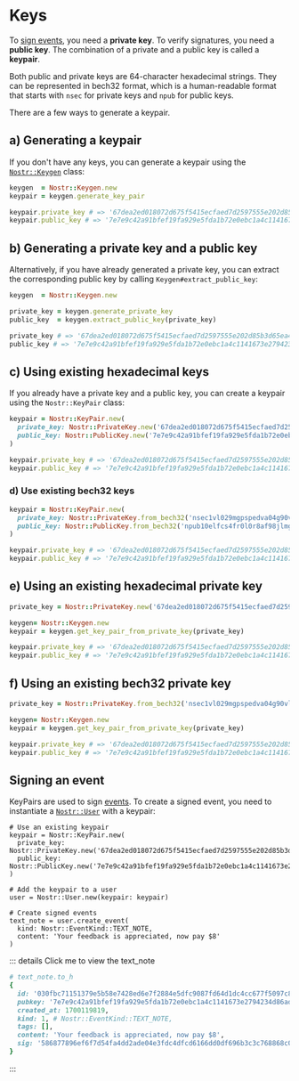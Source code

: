 # Keys

To [sign events](#signing-an-event), you need a **private key**. To verify signatures, you need a **public key**. The combination of a
private and a public key is called a **keypair**.

Both public and private keys are 64-character hexadecimal strings. They can be represented in bech32 format,
which is a human-readable format that starts with `nsec` for private keys and `npub` for public keys.

There are a few ways to generate a keypair.

## a) Generating a keypair

If you don't have any keys, you can generate a keypair using the
[`Nostr::Keygen`](https://www.rubydoc.info/gems/nostr/Nostr/Keygen) class:

```ruby
keygen  = Nostr::Keygen.new
keypair = keygen.generate_key_pair

keypair.private_key # => '67dea2ed018072d675f5415ecfaed7d2597555e202d85b3d65ea4e58d2d92ffa'
keypair.public_key # => '7e7e9c42a91bfef19fa929e5fda1b72e0ebc1a4c1141673e2794234d86addf4e'
```

## b) Generating a private key and a public key

Alternatively, if you have already generated a private key, you can extract the corresponding public key by calling
`Keygen#extract_public_key`:

```ruby
keygen  = Nostr::Keygen.new

private_key = keygen.generate_private_key
public_key  = keygen.extract_public_key(private_key)

private_key # => '67dea2ed018072d675f5415ecfaed7d2597555e202d85b3d65ea4e58d2d92ffa'
public_key # => '7e7e9c42a91bfef19fa929e5fda1b72e0ebc1a4c1141673e2794234d86addf4e'
```

## c) Using existing hexadecimal keys

If you already have a private key and a public key, you can create a keypair using the `Nostr::KeyPair` class:

```ruby
keypair = Nostr::KeyPair.new(
  private_key: Nostr::PrivateKey.new('67dea2ed018072d675f5415ecfaed7d2597555e202d85b3d65ea4e58d2d92ffa'),
  public_key: Nostr::PublicKey.new('7e7e9c42a91bfef19fa929e5fda1b72e0ebc1a4c1141673e2794234d86addf4e'),
)

keypair.private_key # => '67dea2ed018072d675f5415ecfaed7d2597555e202d85b3d65ea4e58d2d92ffa'
keypair.public_key # => '7e7e9c42a91bfef19fa929e5fda1b72e0ebc1a4c1141673e2794234d86addf4e'
```

### d) Use existing bech32 keys

```ruby
keypair = Nostr::KeyPair.new(
  private_key: Nostr::PrivateKey.from_bech32('nsec1vl029mgpspedva04g90vltkh6fvh240zqtv9k0t9af8935ke9laqsnlfe5'),
  public_key: Nostr::PublicKey.from_bech32('npub10elfcs4fr0l0r8af98jlmgdh9c8tcxjvz9qkw038js35mp4dma8qzvjptg'),
)

keypair.private_key # => '67dea2ed018072d675f5415ecfaed7d2597555e202d85b3d65ea4e58d2d92ffa'
keypair.public_key # => '7e7e9c42a91bfef19fa929e5fda1b72e0ebc1a4c1141673e2794234d86addf4e'
```

## e) Using an existing hexadecimal private key

```ruby
private_key = Nostr::PrivateKey.new('67dea2ed018072d675f5415ecfaed7d2597555e202d85b3d65ea4e58d2d92ffa')

keygen= Nostr::Keygen.new
keypair = keygen.get_key_pair_from_private_key(private_key)

keypair.private_key # => '67dea2ed018072d675f5415ecfaed7d2597555e202d85b3d65ea4e58d2d92ffa'
keypair.public_key # => '7e7e9c42a91bfef19fa929e5fda1b72e0ebc1a4c1141673e2794234d86addf4e'
```

## f) Using an existing bech32 private key

```ruby
private_key = Nostr::PrivateKey.from_bech32('nsec1vl029mgpspedva04g90vltkh6fvh240zqtv9k0t9af8935ke9laqsnlfe5')

keygen= Nostr::Keygen.new
keypair = keygen.get_key_pair_from_private_key(private_key)

keypair.private_key # => '67dea2ed018072d675f5415ecfaed7d2597555e202d85b3d65ea4e58d2d92ffa'
keypair.public_key # => '7e7e9c42a91bfef19fa929e5fda1b72e0ebc1a4c1141673e2794234d86addf4e'
```

## Signing an event

KeyPairs are used to sign [events](../events). To create a signed event, you need to instantiate a
[`Nostr::User`](https://www.rubydoc.info/gems/nostr/Nostr/User) with a keypair:

```ruby{8,11-14}
# Use an existing keypair
keypair = Nostr::KeyPair.new(
  private_key: Nostr::PrivateKey.new('67dea2ed018072d675f5415ecfaed7d2597555e202d85b3d65ea4e58d2d92ffa'),
  public_key: Nostr::PublicKey.new('7e7e9c42a91bfef19fa929e5fda1b72e0ebc1a4c1141673e2794234d86addf4e'),
)

# Add the keypair to a user
user = Nostr::User.new(keypair: keypair)

# Create signed events
text_note = user.create_event(
  kind: Nostr::EventKind::TEXT_NOTE,
  content: 'Your feedback is appreciated, now pay $8'
)
```

::: details Click me to view the text_note

```ruby
# text_note.to_h
{
  id: '030fbc71151379e5b58e7428ed6e7f2884e5dfc9087fd64d1dc4cc677f5097c8',
  pubkey: '7e7e9c42a91bfef19fa929e5fda1b72e0ebc1a4c1141673e2794234d86addf4e', # from the keypair
  created_at: 1700119819,
  kind: 1, # Nostr::EventKind::TEXT_NOTE,
  tags: [],
  content: 'Your feedback is appreciated, now pay $8',
  sig: '586877896ef6f7d54fa4dd2ade04e3fdc4dfcd6166dd0df696b3c3c768868c0b690338f5baed6ab4fc717785333cb487363384de9fb0f740ac4775522cb4acb3' # signed with the private key from the keypair
}
```
:::
